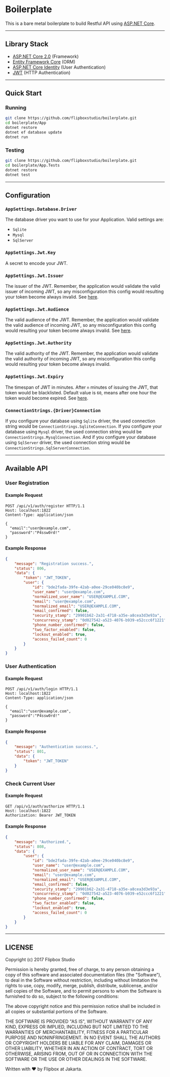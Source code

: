 # Boilerplate

This is a bare metal boilerplate to build Restful API using [ASP.NET Core](https://www.microsoft.com/net/).

---

## Library Stack

- [ASP.NET Core 2.0](https://www.microsoft.com/net/) (Framework)
- [Entity Framework Core](https://docs.microsoft.com/en-us/ef/core/) (ORM)
- [ASP.NET Core Identity](https://docs.microsoft.com/en-us/aspnet/core/security/authentication/identity) (User Authentication)
- [JWT](https://jwt.io/) (HTTP Authentication)

---

## Quick Start

### Running

```sh
git clone https://github.com/flipboxstudio/boilerplate.git
cd boilerplate/App
dotnet restore
dotnet ef database update
dotnet run
```

### Testing

```sh
git clone https://github.com/flipboxstudio/boilerplate.git
cd boilerplate/App.Tests
dotnet restore
dotnet test
```

---

## Configuration

### `AppSettings.Database.Driver`

The database driver you want to use for your Application. Valid settings are:
- `Sqlite`
- `Mysql`
- `SqlServer`

### `AppSettings.Jwt.Key`

A secret to encode your JWT.

### `AppSettings.Jwt.Issuer`

The issuer of the JWT. Remember, the application would validate the valid issuer of incoming JWT, so any misconfiguration this config would resulting your token become always invalid. See [here](https://tools.ietf.org/html/rfc7519#section-4.1.1).

### `AppSettings.Jwt.Audience`

The valid audience of the JWT. Remember, the application would validate the valid audience of incoming JWT, so any misconfiguration this config would resulting your token become always invalid. See [here](https://tools.ietf.org/html/rfc7519#section-4.1.3).


### `AppSettings.Jwt.Authority`

The valid authority of the JWT. Remember, the application would validate the valid authority of incoming JWT, so any misconfiguration this config would resulting your token become always invalid.

### `AppSettings.Jwt.Expiry`

The timespan of JWT in minutes. After `n` minutes of issuing the JWT, that token would be blacklisted. Default value is `60`, means after one hour the token would become expired. See [here](https://tools.ietf.org/html/rfc7519#section-4.1.4).

### `ConnectionStrings.{Driver}Connection`

If you configure your database using `Sqlite` driver, the used connection string would be `ConnectionStrings.SqliteConnection`. If you configure your database using `Mysql` driver, the used connection string would be `ConnectionStrings.MysqlConnection`. And if you configure your database using `SqlServer` driver, the used connection string would be `ConnectionStrings.SqlServerConnection`.

---

## Available API

### User Registration

#### Example Request

```
POST /api/v1/auth/register HTTP/1.1
Host: localhost:1822
Content-Type: application/json

{
  "email":"user@example.com",
  "password":"P4ssw0rd!"
}
```

#### Example Response

```json
{
    "message": "Registration success.",
    "status": 806,
    "data": {
        "token": "JWT_TOKEN",
        "user": {
            "id": "bde2fada-39fe-42ab-a0ee-29ce040bc8e9",
            "user_name": "user@example.com",
            "normalized_user_name": "USER@EXAMPLE.COM",
            "email": "user@example.com",
            "normalized_email": "USER@EXAMPLE.COM",
            "email_confirmed": false,
            "security_stamp": "29901b62-2a31-4718-a35e-a8cea3d3e93a",
            "concurrency_stamp": "0d027542-a523-4076-b939-e52ccc6f1221",
            "phone_number_confirmed": false,
            "two_factor_enabled": false,
            "lockout_enabled": true,
            "access_failed_count": 0
        }
    }
}
```

### User Authentication

#### Example Request

```
POST /api/v1/auth/login HTTP/1.1
Host: localhost:1822
Content-Type: application/json

{
  "email":"user@example.com",
  "password":"P4ssw0rd!"
}
```

#### Example Response

```json
{
    "message": "Authentication success.",
    "status": 801,
    "data": {
        "token": "JWT_TOKEN"
    }
}
```

### Check Current User

#### Example Request

```
GET /api/v1/auth/authorize HTTP/1.1
Host: localhost:1822
Authorization: Bearer JWT_TOKEN

```

#### Example Response

```json
{
    "message": "Authorized.",
    "status": 808,
    "data": {
        "user": {
            "id": "bde2fada-39fe-42ab-a0ee-29ce040bc8e9",
            "user_name": "user@example.com",
            "normalized_user_name": "USER@EXAMPLE.COM",
            "email": "user@example.com",
            "normalized_email": "USER@EXAMPLE.COM",
            "email_confirmed": false,
            "security_stamp": "29901b62-2a31-4718-a35e-a8cea3d3e93a",
            "concurrency_stamp": "0d027542-a523-4076-b939-e52ccc6f1221",
            "phone_number_confirmed": false,
            "two_factor_enabled": false,
            "lockout_enabled": true,
            "access_failed_count": 0
        }
    }
}
```

---

## LICENSE

Copyright (c) 2017 Flipbox Studio

Permission is hereby granted, free of charge, to any person obtaining a copy
of this software and associated documentation files (the "Software"), to deal
in the Software without restriction, including without limitation the rights
to use, copy, modify, merge, publish, distribute, sublicense, and/or sell
copies of the Software, and to permit persons to whom the Software is
furnished to do so, subject to the following conditions:

The above copyright notice and this permission notice shall be included in all
copies or substantial portions of the Software.

THE SOFTWARE IS PROVIDED "AS IS", WITHOUT WARRANTY OF ANY KIND, EXPRESS OR
IMPLIED, INCLUDING BUT NOT LIMITED TO THE WARRANTIES OF MERCHANTABILITY,
FITNESS FOR A PARTICULAR PURPOSE AND NONINFRINGEMENT. IN NO EVENT SHALL THE
AUTHORS OR COPYRIGHT HOLDERS BE LIABLE FOR ANY CLAIM, DAMAGES OR OTHER
LIABILITY, WHETHER IN AN ACTION OF CONTRACT, TORT OR OTHERWISE, ARISING FROM,
OUT OF OR IN CONNECTION WITH THE SOFTWARE OR THE USE OR OTHER DEALINGS IN THE
SOFTWARE.

Written with :heart: by Flipbox at Jakarta.